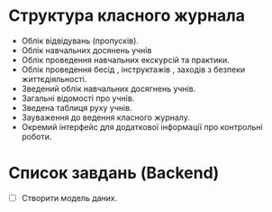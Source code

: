 # Структура класного журнала
- Облік відвідувань (пропусків).
- Облік навчальних досянень учнів
- Облік проведення навчальних екскурсій та практики.
- Облік проведення бесід , інструктажів , заходів з безпеки життєдіяльності.
- Зведений облік навчальних досягнень учнів.
- Загальні відомості про учнів.
- Зведена таблиця руху учнів.
- Зауваження до ведення класного журналу.
- Окремий інтерфейс для додаткової інформації про контрольні роботи.
# Список завдань (Backend)
- [ ] Створити модель даних.
